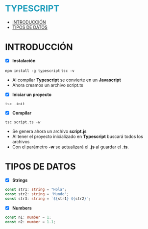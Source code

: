 <h1 style="color:#219ebc">TYPESCRIPT</h1>

- [INTRODUCCIÓN](#introducción)
- [TIPOS DE DATOS](#tipos-de-datos)

# INTRODUCCIÓN

- [x] __Instalación__ <br/>

```npm install -g typescript```
```tsc -v```

* Al compilar __Typescript__ se convierte en un __Javascript__ <br/>
* Ahora creamos un archivo script.ts <br/>

- [x] __Iniciar un proyecto__

```tsc -init```

- [x] __Compilar__

```tsc script.ts -w```

* Se genera ahora un archivo __script.js__
* Al tener el proyecto inicializado en __Typescript__ buscará todos los archivos
* Con el parámetro __-w__ se actualizará el __.js__ al guardar el __.ts__.


# TIPOS DE DATOS

- [x] __Strings__

```ts
const str1: string = "Hola";
const str2: string = 'Mundo';
const str3: string = `${str1} ${str2}`;
```

- [x] __Numbers__

```ts
const n1: number = 1;
const n2: number = 1.1;
```










